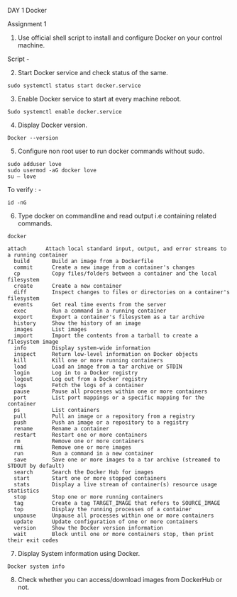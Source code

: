 DAY 1 Docker

Assignment 1
1. Use official shell script to install and configure Docker on your control machine. 

Script - 

2. Start Docker service and check status of the same.
```
sudo systemctl status start docker.service
```
 
3. Enable Docker service to start at every machine reboot.
```
Sudo systemctl enable docker.service
```
 
4. Display Docker version. 
```
Docker --version
```
5. Configure non root user to run docker commands without sudo. 
```
sudo adduser love
sudo usermod -aG docker love
su – love
```


To verify : -
```
id -nG
```
6. Type docker on commandline and read output i.e containing related commands. 
```
docker
```
```
attach      Attach local standard input, output, and error streams to a running container
  build       Build an image from a Dockerfile
  commit      Create a new image from a container's changes
  cp          Copy files/folders between a container and the local filesystem
  create      Create a new container
  diff        Inspect changes to files or directories on a container's filesystem
  events      Get real time events from the server
  exec        Run a command in a running container
  export      Export a container's filesystem as a tar archive
  history     Show the history of an image
  images      List images
  import      Import the contents from a tarball to create a filesystem image
  info        Display system-wide information
  inspect     Return low-level information on Docker objects
  kill        Kill one or more running containers
  load        Load an image from a tar archive or STDIN
  login       Log in to a Docker registry
  logout      Log out from a Docker registry
  logs        Fetch the logs of a container
  pause       Pause all processes within one or more containers
  port        List port mappings or a specific mapping for the container
  ps          List containers
  pull        Pull an image or a repository from a registry
  push        Push an image or a repository to a registry
  rename      Rename a container
  restart     Restart one or more containers
  rm          Remove one or more containers
  rmi         Remove one or more images
  run         Run a command in a new container
  save        Save one or more images to a tar archive (streamed to STDOUT by default)
  search      Search the Docker Hub for images
  start       Start one or more stopped containers
  stats       Display a live stream of container(s) resource usage statistics
  stop        Stop one or more running containers
  tag         Create a tag TARGET_IMAGE that refers to SOURCE_IMAGE
  top         Display the running processes of a container
  unpause     Unpause all processes within one or more containers
  update      Update configuration of one or more containers
  version     Show the Docker version information
  wait        Block until one or more containers stop, then print their exit codes
```
7. Display System information using Docker. 
```
Docker system info
```
8. Check whether you can access/download images from DockerHub or not. 

